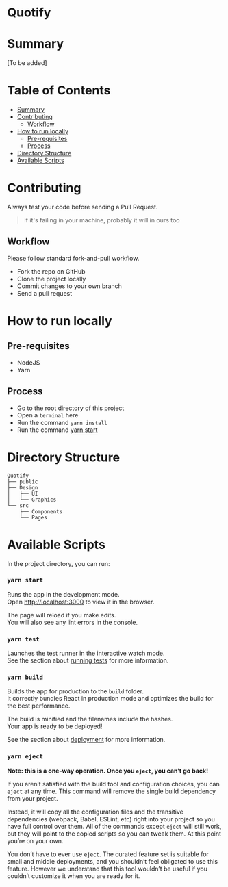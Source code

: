 # Quotify


# Summary

[To be added]

# Table of Contents

- [Summary](#summary)
- [Contributing](#contributing)
    - [Workflow](#workflow)
- [How to run locally](#how-to-run-locally)
    - [Pre-requisites](#pre-requisites)
    - [Process](#process)
- [Directory Structure](#directory-structure)
- [Available Scripts](#available-scripts)


# Contributing

Always test your code before sending a Pull Request. 
> If it's failing in your machine, probably it will in ours too

## Workflow

Please follow standard fork-and-pull workflow.

- Fork the repo on GitHub
- Clone the project locally
- Commit changes to your own branch
- Send a pull request

# How to run locally

## Pre-requisites

- NodeJS
- Yarn 

## Process

- Go to the root directory of this project
- Open a `terminal` here
- Run the command `yarn install`
- Run the command [yarn start](#yarn-start)

# Directory Structure

```
Quotify
├── public
├── Design
│   ├── UI
│   └── Graphics
└── src
    ├── Components
    └── Pages
```

# Available Scripts

In the project directory, you can run:

### `yarn start`

Runs the app in the development mode.\
Open [http://localhost:3000](http://localhost:3000) to view it in the browser.

The page will reload if you make edits.\
You will also see any lint errors in the console.

### `yarn test`

Launches the test runner in the interactive watch mode.\
See the section about [running tests](https://facebook.github.io/create-react-app/docs/running-tests) for more information.

### `yarn build`

Builds the app for production to the `build` folder.\
It correctly bundles React in production mode and optimizes the build for the best performance.

The build is minified and the filenames include the hashes.\
Your app is ready to be deployed!

See the section about [deployment](https://facebook.github.io/create-react-app/docs/deployment) for more information.

### `yarn eject`

**Note: this is a one-way operation. Once you `eject`, you can’t go back!**

If you aren’t satisfied with the build tool and configuration choices, you can `eject` at any time. This command will remove the single build dependency from your project.

Instead, it will copy all the configuration files and the transitive dependencies (webpack, Babel, ESLint, etc) right into your project so you have full control over them. All of the commands except `eject` will still work, but they will point to the copied scripts so you can tweak them. At this point you’re on your own.

You don’t have to ever use `eject`. The curated feature set is suitable for small and middle deployments, and you shouldn’t feel obligated to use this feature. However we understand that this tool wouldn’t be useful if you couldn’t customize it when you are ready for it.
